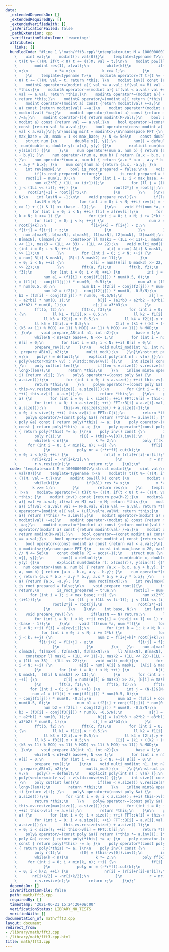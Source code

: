 ```yaml
---
data:
  _extendedDependsOn: []
  _extendedRequiredBy: []
  _extendedVerifiedWith: []
  _isVerificationFailed: false
  _pathExtension: cpp
  _verificationStatusIcon: ':warning:'
  attributes:
    links: []
  bundledCode: "#line 1 \"math/fft3.cpp\"\ntemplate<uint M = 1000000007>\nstruct modint{\n\
    \    uint val;\n    modint(): val(0){}\n    template<typename T>\n    modint(T\
    \ t){t %= (T)M; if(t < 0) t += (T)M; val = t;}\n\n    modint pow(ll k) const {\n\
    \        modint res(1), x(val);\n        while(k){\n            if(k&1) res *=\
    \ x;\n            x *= x;\n            k >>= 1;\n        }\n        return res;\n\
    \    }\n    template<typename T>\n    modint& operator=(T t){t %= (T)M; if(t <\
    \ 0) t += (T)M; val = t; return *this; }\n    modint inv() const {return pow(M-2);}\n\
    \    modint& operator+=(modint a){ val += a.val; if(val >= M) val -= M; return\
    \ *this;}\n    modint& operator-=(modint a){ if(val < a.val) val += M-a.val; else\
    \ val -= a.val; return *this;}\n    modint& operator*=(modint a){ val = (ull)val*a.val%M;\
    \ return *this;}\n    modint& operator/=(modint a){ return (*this) *= a.inv();}\n\
    \    modint operator+(modint a) const {return modint(val) +=a;}\n    modint operator-(modint\
    \ a) const {return modint(val) -=a;}\n    modint operator*(modint a) const {return\
    \ modint(val) *=a;}\n    modint operator/(modint a) const {return modint(val)\
    \ /=a;}\n    modint operator-(){ return modint(M-val);}\n    bool operator==(const\
    \ modint a) const {return val == a.val;}\n    bool operator!=(const modint a)\
    \ const {return val != a.val;}\n    bool operator<(const modint a) const {return\
    \ val < a.val;}\n};\n\nusing mint = modint<>;\n\nnamespace FFT {\n    const int\
    \ max_base = 20, maxN = 1 << max_base; // N <= 5e5\n    const double PI = acos(-1);\n\
    \    struct num {\n        double x{}, y{};\n        num() = default;\n      \
    \  num(double x, double y): x(x), y(y) {}\n        explicit num(double r): x(cos(r)),\
    \ y(sin(r)) {}\n    };\n    num operator+(num a, num b) { return {a.x + b.x, a.y\
    \ + b.y}; }\n    num operator-(num a, num b) { return {a.x - b.x, a.y - b.y};\
    \ }\n    num operator*(num a, num b) { return {a.x * b.x - a.y * b.y, a.x * b.y\
    \ + a.y * b.x}; }\n    num conj(num a) {return {a.x, -a.y}; }\n    num root[maxN];\n\
    \    int rev[maxN];\n    bool is_root_prepared = false;\n\n    void prepare_root(){\n\
    \        if(is_root_prepared) return;\n        is_root_prepared = true;\n    \
    \    root[1] = num(1, 0);\n        for (int i = 1; i < max_base; ++i) {\n    \
    \        num x(2*PI / (1LL << (i+1)));\n            for (ll j = (1LL << (i-1));\
    \ j < (1LL << (i)); ++j) {\n                root[2*j] = root[j];\n           \
    \     root[2*j+1] = root[j]*x;\n            }\n        }\n    }\n\n    int base,\
    \ N;\n    int lastN = -1;\n\n    void prepare_rev(){\n        if(lastN == N) return;\n\
    \        lastN = N;\n        for (int i = 0; i < N; ++i) rev[i] = (rev[i >> 1]\
    \ >> 1) + ((i & 1) << (base - 1));\n    }\n\n    void fft(num *a, num *f){\n \
    \       for (int i = 0; i < N; ++i) f[i] = a[rev[i]];\n        for (int k = 1;\
    \ k < N; k <<= 1) {\n            for (int i = 0; i < N; i += 2*k) {\n        \
    \        for (int j = 0; j < k; ++j) {\n                    num z = f[i+j+k]*\
    \ root[j+k];\n                    f[i+j+k] = f[i+j] - z;\n                   \
    \ f[i+j] = f[i+j] + z;\n                }\n            }\n        }\n    }\n \
    \   num a[maxN], b[maxN], c[maxN], f1[maxN], f2[maxN], f3[maxN];\n    ll A[maxN],\
    \ B[maxN], C[maxN];\n    constexpr ll mask1 = (1LL << 11)-1, mask2 = (1LL << 22)-(1LL\
    \ << 11), mask3 = (1LL << 33) - (1LL << 22);\n    void multi_mod(){\n        for\
    \ (int i = 0; i < N; ++i) {\n            a[i] = num( A[i] & mask1,  (A[i] & mask2)\
    \ >> 11);\n        }\n        for (int i = 0; i < N; ++i) {\n            b[i]\
    \ = num( B[i] & mask1,  (B[i] & mask2) >> 11);\n        }\n        for (int i\
    \ = 0; i < N; ++i) {\n            c[i] = num((A[i] & mask3) >> 22, (B[i] & mask3)\
    \ >> 22);\n        }\n        fft(a, f1);\n        fft(b, f2);\n        fft(c,\
    \ f3);\n        for (int i = 0; i < N; ++i) {\n            int j = (N-i)&(N-1);\n\
    \            num a1 = (f1[i] + conj(f1[j])) * num(0.5, 0);\n            num a2\
    \ = (f1[i] - conj(f1[j])) * num(0, -0.5);\n            num a3 = (f3[i] + conj(f3[j]))\
    \ * num(0.5, 0);\n            num b1 = (f2[i] + conj(f2[j])) * num(0.5/N, 0);\n\
    \            num b2 = (f2[i] - conj(f2[j])) * num(0, -0.5/N);\n            num\
    \ b3 = (f3[i] - conj(f3[j])) * num(0, -0.5/N);\n            a[j] = a1*b1 + (a1*b2\
    \ + a2*b1) * num(0, 1);\n            b[j] = (a1*b3 + a2*b2 + a3*b1) + (a2*b3 +\
    \ a3*b2) * num(0, 1);\n            c[j] = a3*b3;\n        }\n        fft(a, f1);\n\
    \        fft(b, f2);\n        fft(c, f3);\n        for (int i = 0; i < N; ++i)\
    \ {\n            ll k1 = f1[i].x + 0.5;\n            ll k2 = f1[i].y + 0.5;\n\
    \            ll k3 = f2[i].x + 0.5;\n            ll k4 = f2[i].y + 0.5;\n    \
    \        ll k5 = f3[i].x + 0.5;\n            C[i] = (k1 + ((k2 + ((k3 + ((k4 +\
    \ (k5 << 11) % MOD) << 11) % MOD) << 11) % MOD) << 11)) % MOD;\n        }\n  \
    \  }\n\n    void prepare_AB(int n1, int n2){\n        base = 1;\n        N = 2;\n\
    \        while(N < n1+n2) base++, N <<= 1;\n        for (int i = n1; i < N; ++i)\
    \ A[i] = 0;\n        for (int i = n2; i < N; ++i) B[i] = 0;\n        prepare_root();\n\
    \        prepare_rev();\n    }\n\n    void multi_mod(int n1, int n2){\n      \
    \  prepare_AB(n1, n2);\n        multi_mod();\n    }\n}\n\nstruct poly {\n    vector<mint>\
    \ v;\n    poly() = default;\n    explicit poly(int n) : v(n) {};\n    explicit\
    \ poly(vector<mint> vv) : v(std::move(vv)) {};\n    int size() const {return (int)v.size();\
    \ }\n    poly cut(int len){\n        if(len < v.size()) v.resize(static_cast<unsigned\
    \ long>(len));\n        return *this;\n    }\n    inline mint& operator[] (int\
    \ i) {return v[i]; }\n    poly& operator+=(const poly &a) {\n        this->v.resize(max(size(),\
    \ a.size()));\n        for (int i = 0; i < a.size(); ++i) this->v[i] += a.v[i];\n\
    \        return *this;\n    }\n    poly& operator-=(const poly &a) {\n       \
    \ this->v.resize(max(size(), a.size()));\n        for (int i = 0; i < a.size();\
    \ ++i) this->v[i] -= a.v[i];\n        return *this;\n    }\n\n    poly& operator*=(poly\
    \ a) {\n        for (int i = 0; i < size(); ++i) FFT::A[i] = this->v[i].val;\n\
    \        for (int i = 0; i < a.size(); ++i) FFT::B[i] = a.v[i].val;\n        FFT::multi_mod(size(),\
    \ a.size());\n        this->v.resize(size() + a.size()-1);\n        for (int i\
    \ = 0; i < size(); ++i) this->v[i] = FFT::C[i];\n        return *this;\n    }\n\
    \    poly& operator/=(const poly &a){ return (*this *= a.inv()); }\n    poly operator+(const\
    \ poly &a) const { return poly(*this) += a; }\n    poly operator-(const poly &a)\
    \ const { return poly(*this) -= a; }\n    poly operator*(const poly &a) const\
    \ { return poly(*this) *= a; }\n\n    poly inv() const {\n        int n = size();\n\
    \        poly r(1);\n        r[0] = (this->v[0]).inv();\n        int k = 1;\n\
    \        while(k < n){\n            k *= 2;\n            poly ff(k);\n       \
    \     for (int i = 0; i < min(k, n); ++i) {\n                ff[i] = this->v[i];\n\
    \            }\n            poly nr = (r*r*ff).cut(k);\n            for (int i\
    \ = 0; i < k/2; ++i) {\n                nr[i] = (r[i]+r[i]-nr[i]);\n         \
    \       nr[i+k/2] = -nr[i+k/2];\n            }\n            r = nr;\n        }\n\
    \        r.v.resize(n);\n        return r;\n    }\n};\n"
  code: "template<uint M = 1000000007>\nstruct modint{\n    uint val;\n    modint():\
    \ val(0){}\n    template<typename T>\n    modint(T t){t %= (T)M; if(t < 0) t +=\
    \ (T)M; val = t;}\n\n    modint pow(ll k) const {\n        modint res(1), x(val);\n\
    \        while(k){\n            if(k&1) res *= x;\n            x *= x;\n     \
    \       k >>= 1;\n        }\n        return res;\n    }\n    template<typename\
    \ T>\n    modint& operator=(T t){t %= (T)M; if(t < 0) t += (T)M; val = t; return\
    \ *this; }\n    modint inv() const {return pow(M-2);}\n    modint& operator+=(modint\
    \ a){ val += a.val; if(val >= M) val -= M; return *this;}\n    modint& operator-=(modint\
    \ a){ if(val < a.val) val += M-a.val; else val -= a.val; return *this;}\n    modint&\
    \ operator*=(modint a){ val = (ull)val*a.val%M; return *this;}\n    modint& operator/=(modint\
    \ a){ return (*this) *= a.inv();}\n    modint operator+(modint a) const {return\
    \ modint(val) +=a;}\n    modint operator-(modint a) const {return modint(val)\
    \ -=a;}\n    modint operator*(modint a) const {return modint(val) *=a;}\n    modint\
    \ operator/(modint a) const {return modint(val) /=a;}\n    modint operator-(){\
    \ return modint(M-val);}\n    bool operator==(const modint a) const {return val\
    \ == a.val;}\n    bool operator!=(const modint a) const {return val != a.val;}\n\
    \    bool operator<(const modint a) const {return val < a.val;}\n};\n\nusing mint\
    \ = modint<>;\n\nnamespace FFT {\n    const int max_base = 20, maxN = 1 << max_base;\
    \ // N <= 5e5\n    const double PI = acos(-1);\n    struct num {\n        double\
    \ x{}, y{};\n        num() = default;\n        num(double x, double y): x(x),\
    \ y(y) {}\n        explicit num(double r): x(cos(r)), y(sin(r)) {}\n    };\n \
    \   num operator+(num a, num b) { return {a.x + b.x, a.y + b.y}; }\n    num operator-(num\
    \ a, num b) { return {a.x - b.x, a.y - b.y}; }\n    num operator*(num a, num b)\
    \ { return {a.x * b.x - a.y * b.y, a.x * b.y + a.y * b.x}; }\n    num conj(num\
    \ a) {return {a.x, -a.y}; }\n    num root[maxN];\n    int rev[maxN];\n    bool\
    \ is_root_prepared = false;\n\n    void prepare_root(){\n        if(is_root_prepared)\
    \ return;\n        is_root_prepared = true;\n        root[1] = num(1, 0);\n  \
    \      for (int i = 1; i < max_base; ++i) {\n            num x(2*PI / (1LL <<\
    \ (i+1)));\n            for (ll j = (1LL << (i-1)); j < (1LL << (i)); ++j) {\n\
    \                root[2*j] = root[j];\n                root[2*j+1] = root[j]*x;\n\
    \            }\n        }\n    }\n\n    int base, N;\n    int lastN = -1;\n\n\
    \    void prepare_rev(){\n        if(lastN == N) return;\n        lastN = N;\n\
    \        for (int i = 0; i < N; ++i) rev[i] = (rev[i >> 1] >> 1) + ((i & 1) <<\
    \ (base - 1));\n    }\n\n    void fft(num *a, num *f){\n        for (int i = 0;\
    \ i < N; ++i) f[i] = a[rev[i]];\n        for (int k = 1; k < N; k <<= 1) {\n \
    \           for (int i = 0; i < N; i += 2*k) {\n                for (int j = 0;\
    \ j < k; ++j) {\n                    num z = f[i+j+k]* root[j+k];\n          \
    \          f[i+j+k] = f[i+j] - z;\n                    f[i+j] = f[i+j] + z;\n\
    \                }\n            }\n        }\n    }\n    num a[maxN], b[maxN],\
    \ c[maxN], f1[maxN], f2[maxN], f3[maxN];\n    ll A[maxN], B[maxN], C[maxN];\n\
    \    constexpr ll mask1 = (1LL << 11)-1, mask2 = (1LL << 22)-(1LL << 11), mask3\
    \ = (1LL << 33) - (1LL << 22);\n    void multi_mod(){\n        for (int i = 0;\
    \ i < N; ++i) {\n            a[i] = num( A[i] & mask1,  (A[i] & mask2) >> 11);\n\
    \        }\n        for (int i = 0; i < N; ++i) {\n            b[i] = num( B[i]\
    \ & mask1,  (B[i] & mask2) >> 11);\n        }\n        for (int i = 0; i < N;\
    \ ++i) {\n            c[i] = num((A[i] & mask3) >> 22, (B[i] & mask3) >> 22);\n\
    \        }\n        fft(a, f1);\n        fft(b, f2);\n        fft(c, f3);\n  \
    \      for (int i = 0; i < N; ++i) {\n            int j = (N-i)&(N-1);\n     \
    \       num a1 = (f1[i] + conj(f1[j])) * num(0.5, 0);\n            num a2 = (f1[i]\
    \ - conj(f1[j])) * num(0, -0.5);\n            num a3 = (f3[i] + conj(f3[j])) *\
    \ num(0.5, 0);\n            num b1 = (f2[i] + conj(f2[j])) * num(0.5/N, 0);\n\
    \            num b2 = (f2[i] - conj(f2[j])) * num(0, -0.5/N);\n            num\
    \ b3 = (f3[i] - conj(f3[j])) * num(0, -0.5/N);\n            a[j] = a1*b1 + (a1*b2\
    \ + a2*b1) * num(0, 1);\n            b[j] = (a1*b3 + a2*b2 + a3*b1) + (a2*b3 +\
    \ a3*b2) * num(0, 1);\n            c[j] = a3*b3;\n        }\n        fft(a, f1);\n\
    \        fft(b, f2);\n        fft(c, f3);\n        for (int i = 0; i < N; ++i)\
    \ {\n            ll k1 = f1[i].x + 0.5;\n            ll k2 = f1[i].y + 0.5;\n\
    \            ll k3 = f2[i].x + 0.5;\n            ll k4 = f2[i].y + 0.5;\n    \
    \        ll k5 = f3[i].x + 0.5;\n            C[i] = (k1 + ((k2 + ((k3 + ((k4 +\
    \ (k5 << 11) % MOD) << 11) % MOD) << 11) % MOD) << 11)) % MOD;\n        }\n  \
    \  }\n\n    void prepare_AB(int n1, int n2){\n        base = 1;\n        N = 2;\n\
    \        while(N < n1+n2) base++, N <<= 1;\n        for (int i = n1; i < N; ++i)\
    \ A[i] = 0;\n        for (int i = n2; i < N; ++i) B[i] = 0;\n        prepare_root();\n\
    \        prepare_rev();\n    }\n\n    void multi_mod(int n1, int n2){\n      \
    \  prepare_AB(n1, n2);\n        multi_mod();\n    }\n}\n\nstruct poly {\n    vector<mint>\
    \ v;\n    poly() = default;\n    explicit poly(int n) : v(n) {};\n    explicit\
    \ poly(vector<mint> vv) : v(std::move(vv)) {};\n    int size() const {return (int)v.size();\
    \ }\n    poly cut(int len){\n        if(len < v.size()) v.resize(static_cast<unsigned\
    \ long>(len));\n        return *this;\n    }\n    inline mint& operator[] (int\
    \ i) {return v[i]; }\n    poly& operator+=(const poly &a) {\n        this->v.resize(max(size(),\
    \ a.size()));\n        for (int i = 0; i < a.size(); ++i) this->v[i] += a.v[i];\n\
    \        return *this;\n    }\n    poly& operator-=(const poly &a) {\n       \
    \ this->v.resize(max(size(), a.size()));\n        for (int i = 0; i < a.size();\
    \ ++i) this->v[i] -= a.v[i];\n        return *this;\n    }\n\n    poly& operator*=(poly\
    \ a) {\n        for (int i = 0; i < size(); ++i) FFT::A[i] = this->v[i].val;\n\
    \        for (int i = 0; i < a.size(); ++i) FFT::B[i] = a.v[i].val;\n        FFT::multi_mod(size(),\
    \ a.size());\n        this->v.resize(size() + a.size()-1);\n        for (int i\
    \ = 0; i < size(); ++i) this->v[i] = FFT::C[i];\n        return *this;\n    }\n\
    \    poly& operator/=(const poly &a){ return (*this *= a.inv()); }\n    poly operator+(const\
    \ poly &a) const { return poly(*this) += a; }\n    poly operator-(const poly &a)\
    \ const { return poly(*this) -= a; }\n    poly operator*(const poly &a) const\
    \ { return poly(*this) *= a; }\n\n    poly inv() const {\n        int n = size();\n\
    \        poly r(1);\n        r[0] = (this->v[0]).inv();\n        int k = 1;\n\
    \        while(k < n){\n            k *= 2;\n            poly ff(k);\n       \
    \     for (int i = 0; i < min(k, n); ++i) {\n                ff[i] = this->v[i];\n\
    \            }\n            poly nr = (r*r*ff).cut(k);\n            for (int i\
    \ = 0; i < k/2; ++i) {\n                nr[i] = (r[i]+r[i]-nr[i]);\n         \
    \       nr[i+k/2] = -nr[i+k/2];\n            }\n            r = nr;\n        }\n\
    \        r.v.resize(n);\n        return r;\n    }\n};"
  dependsOn: []
  isVerificationFile: false
  path: math/fft3.cpp
  requiredBy: []
  timestamp: '2021-06-21 15:24:20+09:00'
  verificationStatus: LIBRARY_NO_TESTS
  verifiedWith: []
documentation_of: math/fft3.cpp
layout: document
redirect_from:
- /library/math/fft3.cpp
- /library/math/fft3.cpp.html
title: math/fft3.cpp
---
```

